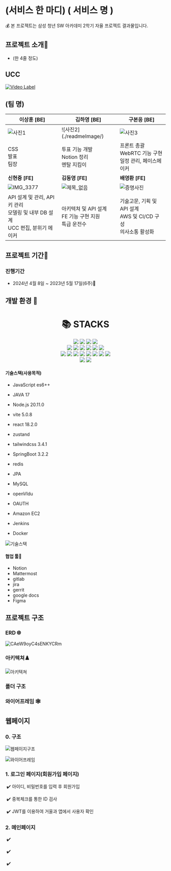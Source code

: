 
# (서비스 한 마디) ( 서비스 명 )

💰 본 프로젝트는 삼성 청년 SW 아카데미 2학기 자율 프로젝트 결과물입니다.




## 프로젝트 소개🌱
- (한 4줄 정도)


## UCC
[![Video Label](./readmeImage/)]()


## (팀 명)

| **이상훈 [BE]**                              | **김하영 [BE]**                                      | **구본웅 [BE]**                             |
| --------------------------------------- | --------------------------------------------- | ------------------------------------- |
| ![사진1](./readmeImage/)   | ![사진2](./readmeImage/\) | ![사진3](./readmeImage/)           |
| CSS <br> 발표 <br> 팀장 | 투표 기능 개발 <br> Notion 정리 <br> 멘탈 지킴이 | 프론트 총괄 <br> WebRTC 기능 구현 <br> 일정 관리, 페이스메이커 |
| **신현중 [FE]**                              | **김동영 [FE]**                                  | **배영환 [FE]**                          |
| ![IMG_3377](./readmeImage/)           | ![제목_없음](./readmeImage/)               | ![증명사진](./readmeImage/)  |
|  API 설계 및 관리, API 키 관리 <br> 모델링 및 내부 DB 설계 <br> UCC 편집, 분위기 메이커 | 아키텍쳐 및 API 설계 <br> FE 기능 구현 지원 <br> 특급 운전수 | 기술고문, 기획 및 API 설계 <br> AWS 및 CI/CD 구성 <br> 의사소통 활성화 |



## 프로젝트 기간💞️

### 진행기간

- 2024년 4월 8일 ~ 2023년 5월 17일(6주)👋




## 개발 환경 👀

<div align=center>
    <h1>📚 STACKS</h1>
</div>  
<div align=center>    
    <img src="https://img.shields.io/badge/java-007396?style=for-the-badge&logo=java&logoColor=white">
    <img src="https://img.shields.io/badge/jquery-0769AD?style=for-the-badge&logo=jquery&logoColor=white">
    <img src="https://img.shields.io/badge/spring-6DB33F?style=for-the-badge&logo=spring&logoColor=white">    
    <img src="https://img.shields.io/badge/express-000000?style=for-the-badge&logo=express&logoColor=white">   
    <br>      
    <img src="https://img.shields.io/badge/html5-E34F26?style=for-the-badge&logo=html5&logoColor=white">    
    <img src="https://img.shields.io/badge/css-1572B6?style=for-the-badge&logo=css3&logoColor=white">    
    <img src="https://img.shields.io/badge/javascript-F7DF1E?style=for-the-badge&logo=javascript&logoColor=black">    
    <img src="https://img.shields.io/badge/react-61DAFB?style=for-the-badge&logo=react&logoColor=black">
    <img src="https://img.shields.io/badge/node.js-339933?style=for-the-badge&logo=Node.js&logoColor=white">
    <img src="https://img.shields.io/badge/Vite-646CFF?style=for-the-badge&logo=Vite&logoColor=white">  
    <br>      
    <img src="https://img.shields.io/badge/mysql-4479A1?style=for-the-badge&logo=mysql&logoColor=white">    
    <img src="https://img.shields.io/badge/mariaDB-003545?style=for-the-badge&logo=mariaDB&logoColor=white">    
    <img src="https://img.shields.io/badge/mongoDB-47A248?style=for-the-badge&logo=MongoDB&logoColor=white">   
    <img src="https://img.shields.io/badge/firebase-FFCA28?style=for-the-badge&logo=firebase&logoColor=white">   
    <img src="https://img.shields.io/badge/linux-FCC624?style=for-the-badge&logo=linux&logoColor=black">    
    <img src="https://img.shields.io/badge/amazonaws-232F3E?style=for-the-badge&logo=amazonaws&logoColor=white">    
    <img src="https://img.shields.io/badge/apache tomcat-F8DC75?style=for-the-badge&logo=apachetomcat&logoColor=white">
    <img src="https://img.shields.io/badge/socket.io-010101?style=for-the-badge&logo=socket.io&logoColor=white">
    <br>      
    <img src="https://img.shields.io/badge/github-181717?style=for-the-badge&logo=github&logoColor=white">   
    <img src="https://img.shields.io/badge/gitlab-FC6D26?style=for-the-badge&logo=gitlab&logoColor=white">
    <br> 
</div>

#### 기술스택(사용목적)

- JavaScript es6++

- JAVA 17

- Node.js 20.11.0

- vite 5.0.8

- react 18.2.0

- zustand

- tailwindcss 3.4.1

- SpringBoot 3.2.2

- redis

- JPA

- MySQL

- openVIdu

- OAUTH

- Amazon EC2

- Jenkins

- Docker

![기술스택](./readmeImage/기술스택.PNG)

#### 협업 툴👊

- Notion
- Mattermost
- gitlab
- jira
- gerrit
- google docs
- Figma



## 프로젝트 구조
### ERD 🌐

![CAeW9oyC4sENKYCRm](./readmeImage/ERD.png)



### 아키텍쳐♟️

![아키텍쳐](./readmeImage/아키텍쳐.png)

### 폴더 구조


### 와이어프레임 🕸️



## 웹페이지
### 0. 구조

![웹페이지구조](./readmeImage/앱페이지구조.png)

![와이어프레임](./readmeImage/와이어프레임.png)



### 1. 로그인 페이지(회원가입 페이지)

​	✔️ 아이디, 비밀번호를 입력 후 회원가입

​	✔️ 중복체크를 통한 ID 검사

​	✔️ JWT를 이용하여 거울과 앱에서 사용자 확인


### 2. 메인페이지

​	✔️ 

​	✔️ 

​	✔️ 


